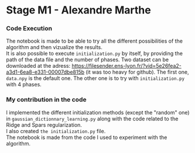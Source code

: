 # Stage M1 - Alexandre Marthe

### Code Execution

The notebook is made to be able to try all the different possibilities of the algorithm and then vizualize the results.  
It is also possible to execute `initialization.py` by itself, by providing the path of the data file and the number of phases.
Two dataset can be downloaded at the adress: https://filesender.ens-lyon.fr/?vid=5e26fea2-a3d1-6ea8-e331-00007dbe815b  (it was too heavy for github).
The first one, `data.npy` is the default one. The other one is to try with `initialization.py` with 4 phases.

### My contribution in the code

I implemented the different initialization methods (except the "random" one) in `gaussian_dictionnary_learning.py` along with the code related to the Ridge and Spars regularization.  
I also created `the initialization.py` file.  
The notebook is made from the code I used to experiment with the algorithm.
